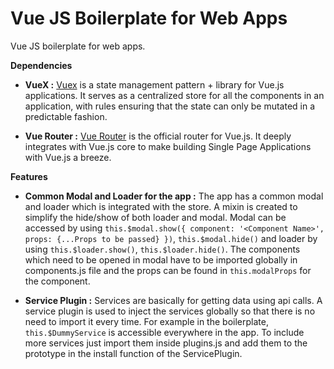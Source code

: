 # Vue JS Boilerplate for Web Apps

Vue JS boilerplate for web apps.

**Dependencies** 

- **VueX :** [Vuex](https://vuex.vuejs.org/) is a state management pattern + library for Vue.js applications. It serves as a centralized store for all the components in an application, with rules ensuring that the state can only be mutated in a predictable fashion.

- **Vue Router :** [Vue Router](https://router.vuejs.org/) is the official router for Vue.js. It deeply integrates with Vue.js core to make building Single Page Applications with Vue.js a breeze.

**Features** 

- **Common Modal and Loader for the app :** The app has a common modal and loader which is integrated with the store. A mixin is created to simplify the hide/show of both loader and modal. Modal can be accessed by using `this.$modal.show({ component: '<Component Name>', props: {...Props to be passed} })`, `this.$modal.hide()` and loader by using `this.$loader.show()`, `this.$loader.hide()`. The components which need to be opened in modal have to be imported globally in components.js file and the props can be found in `this.modalProps` for the component.

- **Service Plugin :** Services are basically for getting data using api  calls. A service plugin is used to inject the services globally so that there is no need to import it every time. For example in the boilerplate, `this.$DummyService` is accessible everywhere in the app. To include more services just import them inside plugins.js and add them to the prototype in the install function of the ServicePlugin.

